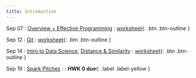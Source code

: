 ```yaml
---
title: Introduction
---
```


Sep 07 
: [Overview + Effective Programming](https://github.com/gallettilance/CS506-Fall2022/raw/master/slides/00_Clean_Code.pdf) 
  : [worksheet](https://raw.githubusercontent.com/gallettilance/CS506-Fall2022/master/worksheets/worksheet_00.ipynb){: .btn .btn-outline }

Sep 12 
: [Git](https://github.com/gallettilance/CS506-Fall2022/raw/master/slides/01_Git.pdf) 
  : [worksheet](https://raw.githubusercontent.com/gallettilance/CS506-Fall2022/master/worksheets/worksheet_01.ipynb){: .btn .btn-outline }

Sep 14 
: [Intro to Data Science](#), [Distance & Similarity](#) 
  : [worksheet](https://raw.githubusercontent.com/gallettilance/CS506-Fall2022/master/worksheets/worksheet_02.ipynb){: .btn .btn-outline }

Sep 19 
: [Spark Pitches](#) 
  : 
    : **HWK 0 due**{: .label .label-yellow }
